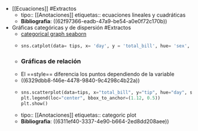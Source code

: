 - [[Ecuaciones]] #Extractos
	- tipo:: [[Anotaciones]]
	  etiquetas:: ecuaciones lineales y cuadráticas
	- **Bibliografia**: ((62f97366-eadb-47a9-be54-a0e0f72c170b))
- Gráficas categóricas y de dispersión #Extractos
	- [categorical graph seaborn](https://seaborn.pydata.org/tutorial/categorical.html)
	- ```python
	  sns.catplot(data= tips, x= 'day', y = 'total_bill', hue= 'sex', dodge=True, kind= 'box', col= 'time');
	  ```
	- ### Gráficas de relación
	- El ==style== diferencia los puntos dependiendo de la variable
	- ((6329dbb8-f46e-4478-9840-9c4298c4b22a))
	- ```python
	  sns.scatterplot(data=tips, x="total_bill", y="tip", hue="day", style="time", size="size")
	  plt.legend(loc="center", bbox_to_anchor=(1.12, 0.5))
	  plt.show()
	  ```
	- tipo:: [[Anotaciones]]
	  etiquetas:: categoric plot
	- **Bibliografia**: ((6311ef40-3337-4e90-b664-2ed8dd208aee))